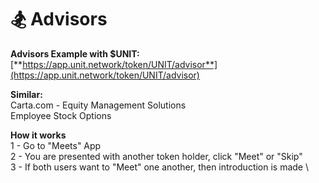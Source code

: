 # 🏂 Advisors

**Advisors Example with $UNIT:**\
[**https://app.unit.network/token/UNIT/advisor**](https://app.unit.network/token/UNIT/advisor)

**Similar:**\
Carta.com - Equity Management Solutions\
Employee Stock Options

**How it works**\
1 - Go to "Meets" App\
2 - You are presented with another token holder, click "Meet" or "Skip"\
3 - If both users want to "Meet" one another, then introduction is made \
